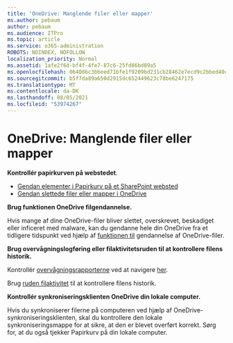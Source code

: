 ```yaml
---
title: 'OneDrive: Manglende filer eller mapper'
ms.author: pebaum
author: pebaum
ms.audience: ITPro
ms.topic: article
ms.service: o365-administration
ROBOTS: NOINDEX, NOFOLLOW
localization_priority: Normal
ms.assetid: 1afe2f6d-bf4f-4fe7-87c6-25fd86bd89a5
ms.openlocfilehash: 064086c3bbeed71bfe1f9209bd231cb28462e7ecd9c2bbed40c4716392eabe72
ms.sourcegitcommit: b5f7da89a650d2915dc652449623c78be6247175
ms.translationtype: MT
ms.contentlocale: da-DK
ms.lasthandoff: 08/05/2021
ms.locfileid: "53974267"
---
```

# <a name="onedrive-missing-files-or-folders"></a>OneDrive: Manglende filer eller mapper

**Kontrollér papirkurven på webstedet**.

- [Gendan elementer i Papirkurv på et SharePoint websted](https://support.microsoft.com/office/restore-items-in-the-recycle-bin-that-were-deleted-from-sharepoint-or-teams-6df466b6-55f2-4898-8d6e-c0dff851a0be)
- [Gendan slettede filer eller mapper i OneDrive](https://support.office.com/article/Restore-deleted-files-or-folders-in-OneDrive-949ada80-0026-4db3-a953-c99083e6a84f)


**Brug funktionen OneDrive filgendannelse.** 

Hvis mange af dine OneDrive-filer bliver slettet, overskrevet, beskadiget eller inficeret med malware, kan du gendanne hele din OneDrive fra et tidligere tidspunkt ved hjælp af [funktionen til](https://support.office.com/article/Restore-your-OneDrive-fa231298-759d-41cf-bcd0-25ac53eb8a15) gendannelse af OneDrive-filer.


**Brug overvågningslogføring eller filaktivitetsruden til at kontrollere filens historik.**

Kontrollér [overvågningsrapporterne](https://docs.microsoft.com/microsoft-365/compliance/search-the-audit-log-in-security-and-compliance) ved at navigere [her](https://sip.protection.office.com/).


Brug [ruden filaktivitet](https://support.office.com/article/File-activity-in-a-document-library-6105ecda-1dd0-4f6f-9542-102bf5c0ffe0) til at kontrollere filens historik.


**Kontrollér synkroniseringsklienten OneDrive din lokale computer.**

Hvis du synkroniserer filerne på computeren ved hjælp af OneDrive-synkroniseringsklienten, skal du kontrollere den lokale synkroniseringsmappe for at sikre, at den er blevet overført korrekt. Sørg for, at du også tjekker Papirkurv på din lokale computer.

